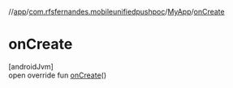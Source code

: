 //[app](../../../index.md)/[com.rfsfernandes.mobileunifiedpushpoc](../index.md)/[MyApp](index.md)/[onCreate](on-create.md)

# onCreate

[androidJvm]\
open override fun [onCreate](on-create.md)()
